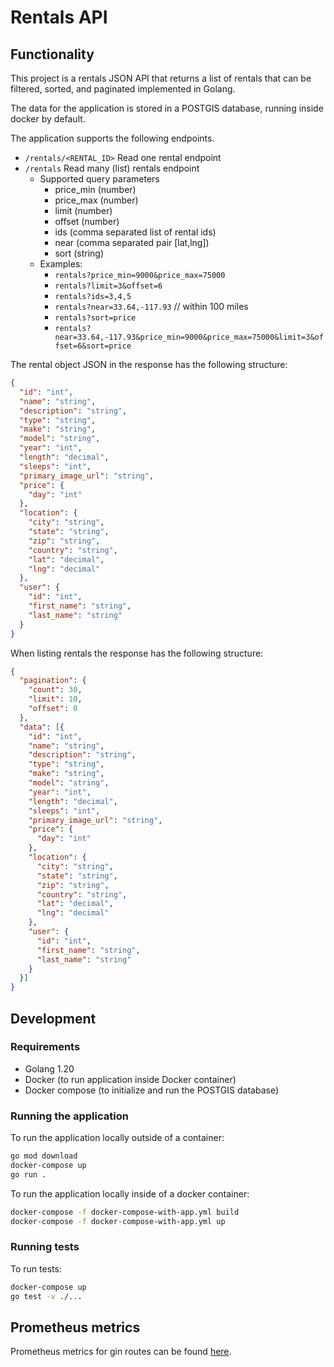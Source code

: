 # Rentals API

## Functionality

This project is a rentals JSON API that returns a list of rentals that can be filtered,
sorted, and paginated implemented in Golang.

The data for the application is stored in a POSTGIS database, running inside docker
by default.

The application supports the following endpoints.

- `/rentals/<RENTAL_ID>` Read one rental endpoint
- `/rentals` Read many (list) rentals endpoint
  - Supported query parameters
    - price_min (number)
    - price_max (number)
    - limit (number)
    - offset (number)
    - ids (comma separated list of rental ids)
    - near (comma separated pair [lat,lng])
    - sort (string)
  - Examples:
    - `rentals?price_min=9000&price_max=75000`
    - `rentals?limit=3&offset=6`
    - `rentals?ids=3,4,5`
    - `rentals?near=33.64,-117.93` // within 100 miles
    - `rentals?sort=price`
    - `rentals?near=33.64,-117.93&price_min=9000&price_max=75000&limit=3&offset=6&sort=price`

The rental object JSON in the response has the following structure:

```json
{
  "id": "int",
  "name": "string",
  "description": "string",
  "type": "string",
  "make": "string",
  "model": "string",
  "year": "int",
  "length": "decimal",
  "sleeps": "int",
  "primary_image_url": "string",
  "price": {
    "day": "int"
  },
  "location": {
    "city": "string",
    "state": "string",
    "zip": "string",
    "country": "string",
    "lat": "decimal",
    "lng": "decimal"
  },
  "user": {
    "id": "int",
    "first_name": "string",
    "last_name": "string"
  }
}
```

When listing rentals the response has the following structure:

```json
{
  "pagination": {
    "count": 30,
    "limit": 10,
    "offset": 0
  },
  "data": [{
    "id": "int",
    "name": "string",
    "description": "string",
    "type": "string",
    "make": "string",
    "model": "string",
    "year": "int",
    "length": "decimal",
    "sleeps": "int",
    "primary_image_url": "string",
    "price": {
      "day": "int"
    },
    "location": {
      "city": "string",
      "state": "string",
      "zip": "string",
      "country": "string",
      "lat": "decimal",
      "lng": "decimal"
    },
    "user": {
      "id": "int",
      "first_name": "string",
      "last_name": "string"
    }
  }]
}
```

## Development

### Requirements

- Golang 1.20
- Docker (to run application inside Docker container)
- Docker compose (to initialize and run the POSTGIS database)

### Running the application

To run the application locally outside of a container:

```sh
go mod download
docker-compose up
go run .
```

To run the application locally inside of a docker container:

```sh
docker-compose -f docker-compose-with-app.yml build
docker-compose -f docker-compose-with-app.yml up
```

### Running tests

To run tests:

```sh
docker-compose up
go test -v ./...
```

## Prometheus metrics

Prometheus metrics for gin routes can be found [here](http://localhost:8080/metrics).

